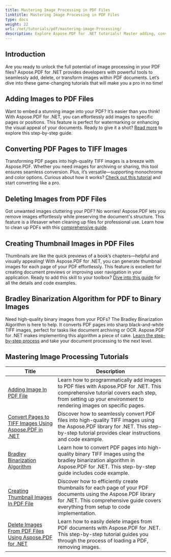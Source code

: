 ```yaml
---
title: Mastering Image Processing in PDF Files
linktitle: Mastering Image Processing in PDF Files
type: docs
weight: 22
url: /net/tutorials/pdf/mastering-image-Processing/
description: Explore Aspose.PDF for .NET tutorials! Master adding, converting, and managing images in PDF files with easy-to-follow, SEO-optimized guides and code examples.
---
```

## Introduction

Are you ready to unlock the full potential of image processing in your PDF files? Aspose.PDF for .NET provides developers with powerful tools to seamlessly add, delete, or transform images within PDF documents. Let’s dive into these game-changing tutorials that will make you a pro in no time!

## Adding Images to PDF Files  

Want to embed a stunning image into your PDF? It’s easier than you think! With Aspose.PDF for .NET, you can effortlessly add images to specific pages or positions. This feature is perfect for watermarking or enhancing the visual appeal of your documents. Ready to give it a shot? [Read more](./adding-image/) to explore this step-by-step guide.

## Converting PDF Pages to TIFF Images  

Transforming PDF pages into high-quality TIFF images is a breeze with Aspose.PDF. Whether you need images for archiving or sharing, this tool ensures seamless conversion. Plus, it’s versatile—supporting monochrome and color options. Curious about how it works? [Check out this tutorial](./convert-pages-to-tiff-images/) and start converting like a pro.

## Deleting Images from PDF Files  

Got unwanted images cluttering your PDF? No worries! Aspose.PDF lets you remove images effortlessly while preserving the document's structure. This feature is a lifesaver when cleaning up files for professional use. Learn how to clean up PDFs with this [comprehensive guide](./delete-images-from-pdf-files/).  

## Creating Thumbnail Images in PDF Files  

Thumbnails are like the quick previews of a book’s chapters—helpful and visually appealing! With Aspose.PDF for .NET, you can generate thumbnail images for each page of your PDF effortlessly. This feature is excellent for creating document previews or improving user navigation in your application. Ready to add this skill to your toolbox? [Dive into this guide](./creating-thumbnail-images/) for all the details and code examples.

## Bradley Binarization Algorithm for PDF to Binary Images  

Need high-quality binary images from your PDFs? The Bradley Binarization Algorithm is here to help. It converts PDF pages into sharp black-and-white TIFF images, perfect for tasks like document archiving or OCR. Aspose.PDF for .NET makes implementing this algorithm a piece of cake. [Learn the step-by-step process](./bradley-binarization-algorithm/) and take your document processing to the next level.

## Mastering Image Processing Tutorials
| Title | Description |
| --- | --- | 
| [Adding Image In PDF File](./adding-image/) | Learn how to programmatically add images to PDF files with Aspose.PDF for .NET. This comprehensive tutorial covers each step, from setting up your environment to rendering images on specific pages. |  
| [Convert Pages to TIFF Images Using Aspose.PDF in .NET](./convert-pages-to-tiff-images/) | Discover how to seamlessly convert PDF files into high-quality TIFF images using the Aspose.PDF library for .NET. This step-by-step tutorial provides clear instructions and code example. |  
| [Bradley Binarization Algorithm](./bradley-binarization-algorithm/) | Learn how to convert PDF pages into high-quality binary TIFF images using the bradley binarization algorithm in Aspose.PDF for .NET. This step-by-step guide includes code example. |   
| [Creating Thumbnail Images In PDF File](./creating-thumbnail-images/) | Discover how to efficiently create thumbnails for each page of your PDF documents using the Aspose.PDF library for .NET. This comprehensive guide covers everything from setup to code implementation. |  
| [Delete Images From PDF Files Using Aspose.PDF for .NET](./delete-images-from-pdf-files/) | Learn how to easily delete images from PDF documents with Aspose.PDF for .NET. This step-by-step tutorial guides you through the process of loading a PDF, removing images. |  
